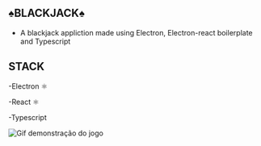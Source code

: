 ## ♠BLACKJACK♠

- A blackjack appliction made using Electron, Electron-react boilerplate and Typescript

## STACK

-Electron ⚛️

-React ⚛️

-Typescript

![Gif demonstração do jogo](/assets/2024-07-20-18-40-34.gif)
